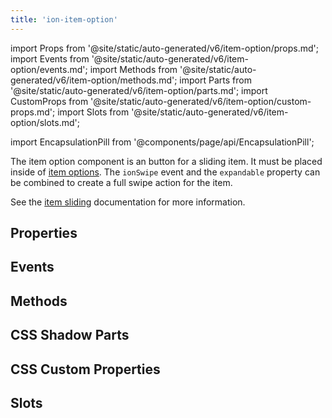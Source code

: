 ```yaml
---
title: 'ion-item-option'
---
```


import Props from '@site/static/auto-generated/v6/item-option/props.md';
import Events from '@site/static/auto-generated/v6/item-option/events.md';
import Methods from '@site/static/auto-generated/v6/item-option/methods.md';
import Parts from '@site/static/auto-generated/v6/item-option/parts.md';
import CustomProps from '@site/static/auto-generated/v6/item-option/custom-props.md';
import Slots from '@site/static/auto-generated/v6/item-option/slots.md';

<head>
  <title>ion-item-options: Option Button Components for Ionic Apps</title>
  <meta
    name="description"
    content="ion-item-option is the option button for an ion-item-sliding and must be placed inside of an <ion-item-options>. Read to learn more about properties."
  />
</head>

import EncapsulationPill from '@components/page/api/EncapsulationPill';

<EncapsulationPill type="shadow" />

The item option component is an button for a sliding item. It must be placed inside of [item options](./item-options). The `ionSwipe` event and the `expandable` property can be combined to create a full swipe action for the item.

See the [item sliding](./item-sliding) documentation for more information.

## Properties

<Props />

## Events

<Events />

## Methods

<Methods />

## CSS Shadow Parts

<Parts />

## CSS Custom Properties

<CustomProps />

## Slots

<Slots />
